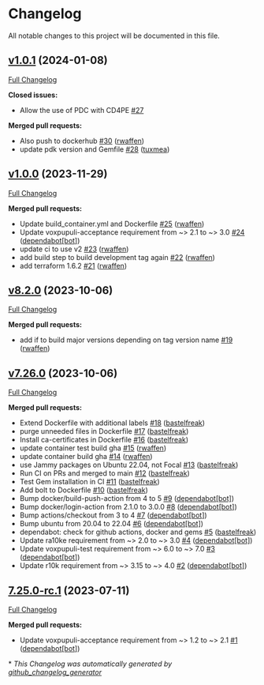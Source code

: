# Changelog

All notable changes to this project will be documented in this file.

## [v1.0.1](https://github.com/betadots/pdc/tree/v1.0.1) (2024-01-08)

[Full Changelog](https://github.com/betadots/pdc/compare/v1.0.0...v1.0.1)

**Closed issues:**

- Allow the use of PDC with CD4PE [\#27](https://github.com/betadots/pdc/issues/27)

**Merged pull requests:**

- Also push to dockerhub [\#30](https://github.com/betadots/pdc/pull/30) ([rwaffen](https://github.com/rwaffen))
- update pdk version and Gemfile [\#28](https://github.com/betadots/pdc/pull/28) ([tuxmea](https://github.com/tuxmea))

## [v1.0.0](https://github.com/betadots/pdc/tree/v1.0.0) (2023-11-29)

[Full Changelog](https://github.com/betadots/pdc/compare/v8.2.0...v1.0.0)

**Merged pull requests:**

- Update build\_container.yml and Dockerfile [\#25](https://github.com/betadots/pdc/pull/25) ([rwaffen](https://github.com/rwaffen))
- Update voxpupuli-acceptance requirement from ~\> 2.1 to ~\> 3.0 [\#24](https://github.com/betadots/pdc/pull/24) ([dependabot[bot]](https://github.com/apps/dependabot))
- update ci to use v2 [\#23](https://github.com/betadots/pdc/pull/23) ([rwaffen](https://github.com/rwaffen))
- add build step to build development tag again [\#22](https://github.com/betadots/pdc/pull/22) ([rwaffen](https://github.com/rwaffen))
- add terraform 1.6.2 [\#21](https://github.com/betadots/pdc/pull/21) ([rwaffen](https://github.com/rwaffen))

## [v8.2.0](https://github.com/betadots/pdc/tree/v8.2.0) (2023-10-06)

[Full Changelog](https://github.com/betadots/pdc/compare/v7.26.0...v8.2.0)

**Merged pull requests:**

- add if to build major versions depending on tag version name [\#19](https://github.com/betadots/pdc/pull/19) ([rwaffen](https://github.com/rwaffen))

## [v7.26.0](https://github.com/betadots/pdc/tree/v7.26.0) (2023-10-06)

[Full Changelog](https://github.com/betadots/pdc/compare/7.25.0-rc.1...v7.26.0)

**Merged pull requests:**

- Extend Dockerfile with additional labels [\#18](https://github.com/betadots/pdc/pull/18) ([bastelfreak](https://github.com/bastelfreak))
- purge unneeded files in Dockerfile [\#17](https://github.com/betadots/pdc/pull/17) ([bastelfreak](https://github.com/bastelfreak))
- Install ca-certificates in Dockerfile [\#16](https://github.com/betadots/pdc/pull/16) ([bastelfreak](https://github.com/bastelfreak))
- update container test build gha [\#15](https://github.com/betadots/pdc/pull/15) ([rwaffen](https://github.com/rwaffen))
- update container build gha [\#14](https://github.com/betadots/pdc/pull/14) ([rwaffen](https://github.com/rwaffen))
- use Jammy packages on Ubuntu 22.04, not Focal [\#13](https://github.com/betadots/pdc/pull/13) ([bastelfreak](https://github.com/bastelfreak))
- Run CI on PRs and merged to main [\#12](https://github.com/betadots/pdc/pull/12) ([bastelfreak](https://github.com/bastelfreak))
- Test Gem installation in CI [\#11](https://github.com/betadots/pdc/pull/11) ([bastelfreak](https://github.com/bastelfreak))
- Add bolt to Dockerfile [\#10](https://github.com/betadots/pdc/pull/10) ([bastelfreak](https://github.com/bastelfreak))
- Bump docker/build-push-action from 4 to 5 [\#9](https://github.com/betadots/pdc/pull/9) ([dependabot[bot]](https://github.com/apps/dependabot))
- Bump docker/login-action from 2.1.0 to 3.0.0 [\#8](https://github.com/betadots/pdc/pull/8) ([dependabot[bot]](https://github.com/apps/dependabot))
- Bump actions/checkout from 3 to 4 [\#7](https://github.com/betadots/pdc/pull/7) ([dependabot[bot]](https://github.com/apps/dependabot))
- Bump ubuntu from 20.04 to 22.04 [\#6](https://github.com/betadots/pdc/pull/6) ([dependabot[bot]](https://github.com/apps/dependabot))
- dependabot: check for github actions, docker and gems [\#5](https://github.com/betadots/pdc/pull/5) ([bastelfreak](https://github.com/bastelfreak))
- Update ra10ke requirement from ~\> 2.0 to ~\> 3.0 [\#4](https://github.com/betadots/pdc/pull/4) ([dependabot[bot]](https://github.com/apps/dependabot))
- Update voxpupuli-test requirement from ~\> 6.0 to ~\> 7.0 [\#3](https://github.com/betadots/pdc/pull/3) ([dependabot[bot]](https://github.com/apps/dependabot))
- Update r10k requirement from ~\> 3.15 to ~\> 4.0 [\#2](https://github.com/betadots/pdc/pull/2) ([dependabot[bot]](https://github.com/apps/dependabot))

## [7.25.0-rc.1](https://github.com/betadots/pdc/tree/7.25.0-rc.1) (2023-07-11)

[Full Changelog](https://github.com/betadots/pdc/compare/3782c73e9407d86394a27e959cb84731290db4e3...7.25.0-rc.1)

**Merged pull requests:**

- Update voxpupuli-acceptance requirement from ~\> 1.2 to ~\> 2.1 [\#1](https://github.com/betadots/pdc/pull/1) ([dependabot[bot]](https://github.com/apps/dependabot))



\* *This Changelog was automatically generated by [github_changelog_generator](https://github.com/github-changelog-generator/github-changelog-generator)*

